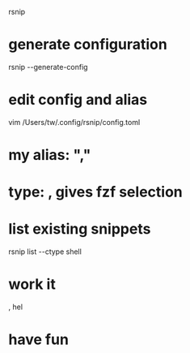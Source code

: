 rsnip
# generate configuration
rsnip  --generate-config

# edit config and alias
vim /Users/tw/.config/rsnip/config.toml

# my alias: ","
# type: , <tab> gives fzf selection

# list existing snippets
rsnip list --ctype shell

# work it
, hel<tab>

# have fun
